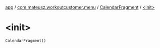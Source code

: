 [app](../../index.md) / [com.mateusz.workoutcustomer.menu](../index.md) / [CalendarFragment](index.md) / [&lt;init&gt;](./-init-.md)

# &lt;init&gt;

`CalendarFragment()`